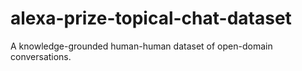 # alexa-prize-topical-chat-dataset
A knowledge-grounded human-human dataset of open-domain conversations.
